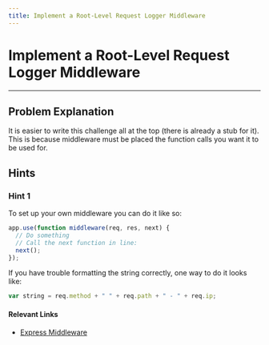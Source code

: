 ```yaml
---
title: Implement a Root-Level Request Logger Middleware
---
```

# Implement a Root-Level Request Logger Middleware

---
## Problem Explanation

It is easier to write this challenge all at the top (there is already a stub for it). This is because middleware must be placed the function calls you want it to be used for.

## Hints

### Hint 1

To set up your own middleware you can do it like so:

```javascript
app.use(function middleware(req, res, next) {
  // Do something
  // Call the next function in line:
  next();
});
```

If you have trouble formatting the string correctly, one way to do it looks like:

```javascript
var string = req.method + " " + req.path + " - " + req.ip;
```

#### Relevant Links
- [Express Middleware](https://expressjs.com/en/guide/using-middleware.html)
